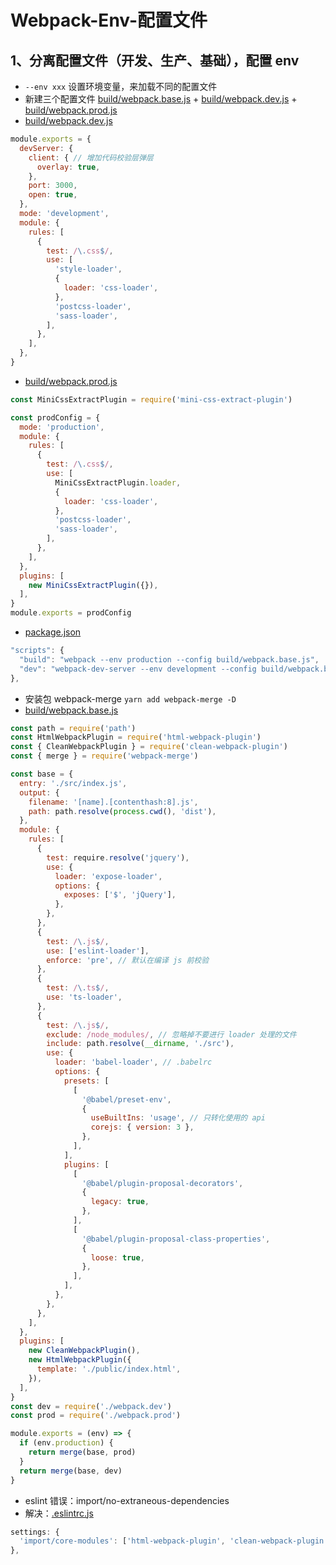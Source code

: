 # Webpack-Env-配置文件

## 1、分离配置文件（开发、生产、基础），配置 env

- `--env xxx` 设置环境变量，来加载不同的配置文件
- 新建三个配置文件 [build/webpack.base.js](./../file/2_webpack/2_webpack_env/build/webpack.base.js) + [build/webpack.dev.js](./../file/2_webpack/2_webpack_env/build/webpack.dev.js) + [build/webpack.prod.js](./../file/2_webpack/2_webpack_env/build/webpack.prod.js)
- [build/webpack.dev.js](./../file/2_webpack/2_webpack_env/build/webpack.dev.js)

```js
module.exports = {
  devServer: {
    client: { // 增加代码校验层弹层
      overlay: true,
    },
    port: 3000,
    open: true,
  },
  mode: 'development',
  module: {
    rules: [
      {
        test: /\.css$/,
        use: [
          'style-loader',
          {
            loader: 'css-loader',
          },
          'postcss-loader',
          'sass-loader',
        ],
      },
    ],
  },
}

```

- [build/webpack.prod.js](./../file/2_webpack/2_webpack_env/build/webpack.prod.js)

```js
const MiniCssExtractPlugin = require('mini-css-extract-plugin')

const prodConfig = {
  mode: 'production',
  module: {
    rules: [
      {
        test: /\.css$/,
        use: [
          MiniCssExtractPlugin.loader,
          {
            loader: 'css-loader',
          },
          'postcss-loader',
          'sass-loader',
        ],
      },
    ],
  },
  plugins: [
    new MiniCssExtractPlugin({}),
  ],
}
module.exports = prodConfig

```

- [package.json](./../file/2_webpack/2_webpack_env/package.json)

```js
"scripts": {
  "build": "webpack --env production --config build/webpack.base.js",
  "dev": "webpack-dev-server --env development --config build/webpack.base.js"
},
```

- 安装包 webpack-merge `yarn add webpack-merge -D`
- [build/webpack.base.js](./../file/2_webpack/2_webpack_env/build/webpack.base.js)

```js
const path = require('path')
const HtmlWebpackPlugin = require('html-webpack-plugin')
const { CleanWebpackPlugin } = require('clean-webpack-plugin')
const { merge } = require('webpack-merge')

const base = {
  entry: './src/index.js',
  output: {
    filename: '[name].[contenthash:8].js',
    path: path.resolve(process.cwd(), 'dist'),
  },
  module: {
    rules: [
      {
        test: require.resolve('jquery'),
        use: {
          loader: 'expose-loader',
          options: {
            exposes: ['$', 'jQuery'],
          },
        },
      },
      {
        test: /\.js$/,
        use: ['eslint-loader'],
        enforce: 'pre', // 默认在编译 js 前校验
      },
      {
        test: /\.ts$/,
        use: 'ts-loader',
      },
      {
        test: /\.js$/,
        exclude: /node_modules/, // 忽略掉不要进行 loader 处理的文件
        include: path.resolve(__dirname, './src'),
        use: {
          loader: 'babel-loader', // .babelrc
          options: {
            presets: [
              [
                '@babel/preset-env',
                {
                  useBuiltIns: 'usage', // 只转化使用的 api
                  corejs: { version: 3 },
                },
              ],
            ],
            plugins: [
              [
                '@babel/plugin-proposal-decorators',
                {
                  legacy: true,
                },
              ],
              [
                '@babel/plugin-proposal-class-properties',
                {
                  loose: true,
                },
              ],
            ],
          },
        },
      },
    ],
  },
  plugins: [
    new CleanWebpackPlugin(),
    new HtmlWebpackPlugin({
      template: './public/index.html',
    }),
  ],
}
const dev = require('./webpack.dev')
const prod = require('./webpack.prod')

module.exports = (env) => {
  if (env.production) {
    return merge(base, prod)
  }
  return merge(base, dev)
}
```

- eslint 错误：import/no-extraneous-dependencies
- 解决：[.eslintrc.js](./../file/2_webpack/2_webpack_env/.eslintrc.js)

```js
settings: {
  'import/core-modules': ['html-webpack-plugin', 'clean-webpack-plugin', 'webpack-merge', 'mini-css-extract-plugin'],
},
```
